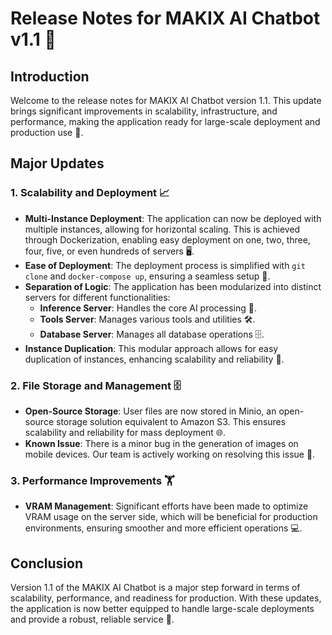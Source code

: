 # Release Notes for MAKIX AI Chatbot v1.1 🚀

## Introduction
Welcome to the release notes for MAKIX AI Chatbot version 1.1. This update brings significant improvements in scalability, infrastructure, and performance, making the application ready for large-scale deployment and production use 🌟.

## Major Updates

### **1. Scalability and Deployment** 📈

- **Multi-Instance Deployment**: The application can now be deployed with multiple instances, allowing for horizontal scaling. This is achieved through Dockerization, enabling easy deployment on one, two, three, four, five, or even hundreds of servers 🖥️.
- **Ease of Deployment**: The deployment process is simplified with `git clone` and `docker-compose up`, ensuring a seamless setup 🔧.
- **Separation of Logic**: The application has been modularized into distinct servers for different functionalities:
  - **Inference Server**: Handles the core AI processing 🧠.
  - **Tools Server**: Manages various tools and utilities 🛠️.
  - **Database Server**: Manages all database operations 🗄️.
- **Instance Duplication**: This modular approach allows for easy duplication of instances, enhancing scalability and reliability 🔄.

### **2. File Storage and Management** 🗄️

- **Open-Source Storage**: User files are now stored in Minio, an open-source storage solution equivalent to Amazon S3. This ensures scalability and reliability for mass deployment 🌐.
- **Known Issue**: There is a minor bug in the generation of images on mobile devices. Our team is actively working on resolving this issue 📱.

### **3. Performance Improvements** 🏋️

- **VRAM Management**: Significant efforts have been made to optimize VRAM usage on the server side, which will be beneficial for production environments, ensuring smoother and more efficient operations 💻.

## Conclusion

Version 1.1 of the MAKIX AI Chatbot is a major step forward in terms of scalability, performance, and readiness for production. With these updates, the application is now better equipped to handle large-scale deployments and provide a robust, reliable service 🎉.